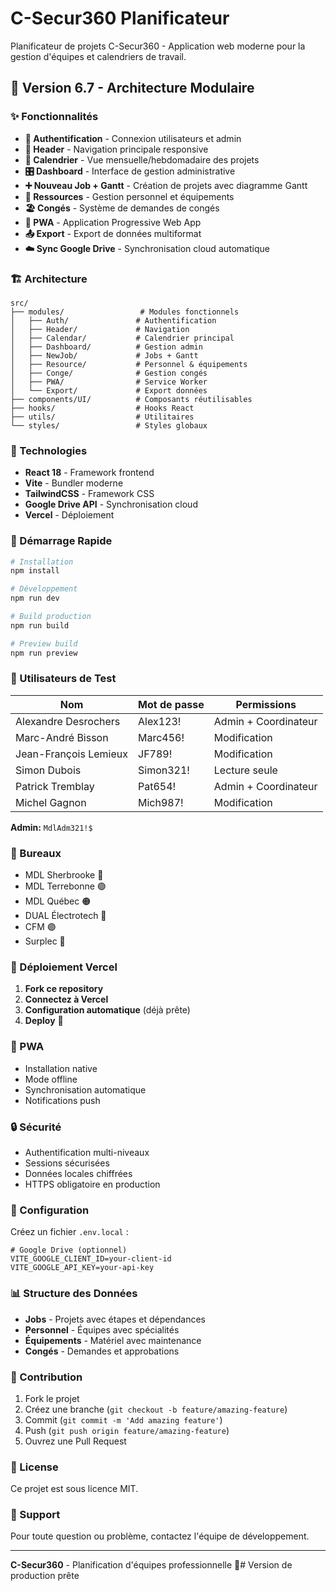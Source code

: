 # C-Secur360 Planificateur

Planificateur de projets C-Secur360 - Application web moderne pour la gestion d'équipes et calendriers de travail.

## 🚀 Version 6.7 - Architecture Modulaire

### ✨ Fonctionnalités

- **🔐 Authentification** - Connexion utilisateurs et admin
- **📱 Header** - Navigation principale responsive
- **📅 Calendrier** - Vue mensuelle/hebdomadaire des projets
- **🎛️ Dashboard** - Interface de gestion administrative
- **➕ Nouveau Job + Gantt** - Création de projets avec diagramme Gantt
- **👥 Ressources** - Gestion personnel et équipements
- **🏖️ Congés** - Système de demandes de congés
- **📱 PWA** - Application Progressive Web App
- **📤 Export** - Export de données multiformat
- **☁️ Sync Google Drive** - Synchronisation cloud automatique

### 🏗️ Architecture

```
src/
├── modules/                 # Modules fonctionnels
│   ├── Auth/               # Authentification
│   ├── Header/             # Navigation
│   ├── Calendar/           # Calendrier principal
│   ├── Dashboard/          # Gestion admin
│   ├── NewJob/             # Jobs + Gantt
│   ├── Resource/           # Personnel & équipements
│   ├── Conge/              # Gestion congés
│   ├── PWA/                # Service Worker
│   └── Export/             # Export données
├── components/UI/          # Composants réutilisables
├── hooks/                  # Hooks React
├── utils/                  # Utilitaires
└── styles/                 # Styles globaux
```

### 🔧 Technologies

- **React 18** - Framework frontend
- **Vite** - Bundler moderne
- **TailwindCSS** - Framework CSS
- **Google Drive API** - Synchronisation cloud
- **Vercel** - Déploiement

### 🚀 Démarrage Rapide

```bash
# Installation
npm install

# Développement
npm run dev

# Build production
npm run build

# Preview build
npm run preview
```

### 🔐 Utilisateurs de Test

| Nom | Mot de passe | Permissions |
|-----|--------------|-------------|
| Alexandre Desrochers | Alex123! | Admin + Coordinateur |
| Marc-André Bisson | Marc456! | Modification |
| Jean-François Lemieux | JF789! | Modification |
| Simon Dubois | Simon321! | Lecture seule |
| Patrick Tremblay | Pat654! | Admin + Coordinateur |
| Michel Gagnon | Mich987! | Modification |

**Admin:** `MdlAdm321!$`

### 🏢 Bureaux

- MDL Sherbrooke 🔵
- MDL Terrebonne 🟢
- MDL Québec 🟠
- DUAL Électrotech 🔴
- CFM 🟣
- Surplec 🔷

### 🚀 Déploiement Vercel

1. **Fork ce repository**
2. **Connectez à Vercel**
3. **Configuration automatique** (déjà prête)
4. **Deploy** 🎉

### 📱 PWA

- Installation native
- Mode offline
- Synchronisation automatique
- Notifications push

### 🔒 Sécurité

- Authentification multi-niveaux
- Sessions sécurisées
- Données locales chiffrées
- HTTPS obligatoire en production

### 🔧 Configuration

Créez un fichier `.env.local` :

```env
# Google Drive (optionnel)
VITE_GOOGLE_CLIENT_ID=your-client-id
VITE_GOOGLE_API_KEY=your-api-key
```

### 📊 Structure des Données

- **Jobs** - Projets avec étapes et dépendances
- **Personnel** - Équipes avec spécialités
- **Équipements** - Matériel avec maintenance
- **Congés** - Demandes et approbations

### 🤝 Contribution

1. Fork le projet
2. Créez une branche (`git checkout -b feature/amazing-feature`)
3. Commit (`git commit -m 'Add amazing feature'`)
4. Push (`git push origin feature/amazing-feature`)
5. Ouvrez une Pull Request

### 📄 License

Ce projet est sous licence MIT.

### 💬 Support

Pour toute question ou problème, contactez l'équipe de développement.

---

**C-Secur360** - Planification d'équipes professionnelle 🎯# Version de production prête
